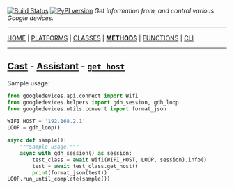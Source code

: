 [![Build Status][travis_status]][travis] [![PyPI version][pypi_badge]][pypi] _Get information from, and control various Google devices._

***

[HOME][home] | [PLATFORMS][platforms] | [CLASSES][classes] | [**METHODS**][methods] | [FUNCTIONS][functions] | [CLI][cli]

***

## [Cast](https://ludeeus.github.io/ROOT/platforms#wifi) - [Assistant](https://ludeeus.github.io/ROOT/classes/wifi/info) - [`get_host`](https://ludeeus.github.io/ROOT/methods/wifi/info/get_host)

Sample usage:

```python
from googledevices.api.connect import Wifi
from googledevices.helpers import gdh_session, gdh_loop
from googledevices.utils.convert import format_json

WIFI_HOST = '192.168.2.1'
LOOP = gdh_loop()

async def sample():
    """Sample usage."""
    async with gdh_session() as session:
        test_class = await Wifi(WIFI_HOST, LOOP, session).info()
        test = await test_class.get_host()
        print(format_json(test))
LOOP.run_until_complete(sample())
```

<!-- menu -->
[travis]: https://travis-ci.com/ludeeus/googledevices
[travis_status]: https://travis-ci.com/ludeeus/googledevices.svg?branch=master
[pypi]:https://pypi.org/project/googledevices/
[pypi_badge]: https://badge.fury.io/py/googledevices.svg
[home]: https://ludeeus.github.io/ROOT
[platforms]: https://ludeeus.github.io/ROOT/platforms
[classes]: https://ludeeus.github.io/ROOT/classes
[methods]: https://ludeeus.github.io/ROOT/methods
[functions]: https://ludeeus.github.io/ROOT/functions
[cli]: https://ludeeus.github.io/ROOT/cli
